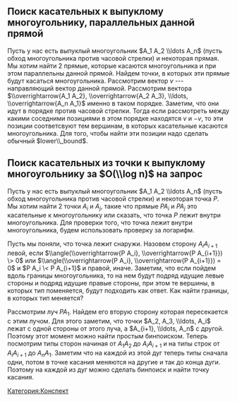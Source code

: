 ## Поиск касательных к выпуклому многоугольнику, параллельных данной прямой

Пусть у нас есть выпуклый многоугольник $A_1 A_2 \\ldots A_n$ (пусть
обход многоугольника против часовой стрелки) и некоторая прямая. Мы
хотим найти $2$ прямые, которые касаются многоугольника и при этом
параллельны данной прямой. Найдем точки, в которых эти прямые будут
касаться многоугольника. Рассмотрим вектор $v$ --- направляющий
вектор данной прямой. Рассмотрим вектора $\\overrightarrow{A_1
A_2}, \\overrightarrow{A_2 A_3}, \\ldots, \\overrightarrow{A_n
A_1}$ именно в таком порядке. Заметим, что они идут в порядке против
часовой стрелки. Тогда если рассмотреть между какими соседними
позициями в этом порядке находятся $v$ и $-v$, то эти позиции
соответсвуют тем вершинам, в которых касательные касаются
многоугольника. Для того, чтобы найти эти позиции надо
сделать обычный $lower\\_bound$.

## Поиск касательных из точки к выпуклому многоугольнику за $O(\\log n)$ на запрос

Пусть у нас есть выпуклый многоугольник $A_1 A_2 \\ldots A_n$ (пусть
обход многоугольника против часовой стрелки) и некоторая точка $P$. Мы
хотим найти $2$ точки $A_i$ и $A_j$, такие что прямые $P A_i$ и $P
A_j$ это касательные к многоугольнику или сказать, что точка $P$ лежит
внутри многоугольника. Для проверки того, что точка лежит внутри
многоугольника, будем использовать проверку за логарифм.

Пусть мы поняли, что точка лежит снаружи. Назовем сторону $A_i
A_{i+1}$ левой, если $\\angle(\\overrightarrow{P A_i},
\\overrightarrow{P A_{i+1}}) \> 0$ или $\\angle(\\overrightarrow{P
A_i}, \\overrightarrow{P A_{i+1}}) = 0$ и $P A_i \< P A_{i+1}$ и
правой, иначе. Заметим, что если пойдем вдоль границы
многоугольника, то на нем будут подряд идущие левые
стороны и подряд идущие правые стороны, при этом те вершины, в
которых тип поменяется, будут подходить как ответ. Как найти границы,
в которых тип меняется?

Рассмотрим луч $P A_1$. Найдем его вторую сторону которая пересекается
с этим лучом. Для этого заметим, что точки $A_2, A_3, \\ldots, A_i$
лежат с одной стороны от этого луча, а $A_{i+1}, \\ldots, A_n$ с
другой. Поэтому этот момент можно найти простым бинпоиском. Теперь
посмотрим типы сторон начиная от $A_1 A_2$ до $A_i A_{i+1}$ и на
типы строк от $A_i A_{i+1}$ до $A_n A_1$. Заметим что на каждой
из этой дуг теперь типы сначала одни, потом в точке касания меняются
на другие и так до конца дуги. Поэтому на каждой из дуг можно сделать
бинпоиск и найти точку касания.

[Категория:Конспект](Категория:Конспект "wikilink")